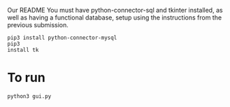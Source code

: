 Our README
You must have python-connector-sql and tkinter installed, as well as having a functional database, setup using the instructions from the previous submission.

<code>pip3 install python-connector-mysql</code>
<br/>
<code>pip3 install tk</code>

# To run
<code>python3 gui.py</code>
